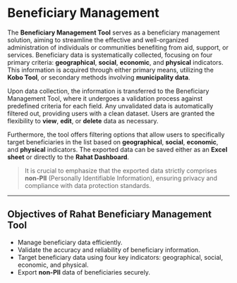 # Beneficiary Management

The **Beneficiary Management Tool** serves as a beneficiary management solution, aiming to streamline the effective and well-organized administration of individuals or communities benefiting from aid, support, or services. Beneficiary data is systematically collected, focusing on four primary criteria: **geographical**, **social**, **economic**, and **physical** indicators. This information is acquired through either primary means, utilizing the **Kobo Tool**, or secondary methods involving **municipality data**.

Upon data collection, the information is transferred to the Beneficiary Management Tool, where it undergoes a validation process against predefined criteria for each field. Any unvalidated data is automatically filtered out, providing users with a clean dataset. Users are granted the flexibility to **view**, **edit**, or **delete** data as necessary.

Furthermore, the tool offers filtering options that allow users to specifically target beneficiaries in the list based on **geographical**, **social**, **economic**, and **physical** indicators. The exported data can be saved either as an **Excel sheet** or directly to the **Rahat Dashboard**. 

> It is crucial to emphasize that the exported data strictly comprises **non-PII** (Personally Identifiable Information), ensuring privacy and compliance with data protection standards.

---

## Objectives of Rahat Beneficiary Management Tool

- Manage beneficiary data efficiently.  
- Validate the accuracy and reliability of beneficiary information.  
- Target beneficiary data using four key indicators: geographical, social, economic, and physical.  
- Export **non-PII** data of beneficiaries securely.  
